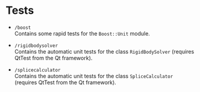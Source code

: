 # Tests

 - `/boost`    
        Contains some rapid tests for the `Boost::Unit` module.

 - `/rigidbodysolver`    
        Contains the automatic unit tests for the class `RigidBodySolver` (requires QtTest from the Qt framework).

 - `/splicecalculator`    
        Contains the automatic unit tests for the class `SpliceCalculator` (requires QtTest from the Qt framework).
